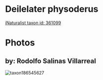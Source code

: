 
Deilelater physoderus
=====================
  
[iNaturalist taxon id: 361099](https://www.inaturalist.org/taxa/361099)
# Photos

## by: Rodolfo Salinas Villarreal
  
![taxon186545627](https://inaturalist-open-data.s3.amazonaws.com/photos/199831951/medium.jpg)